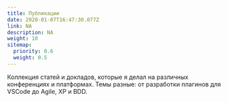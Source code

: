 ```yaml
---
title: Публикации
date: 2020-01-07T16:47:30.077Z
link: NA
description: NA
weight: 10
sitemap:
  priority: 0.6
  weight: 0.5
---
```

<!--

This page represents the landing page for "publications" section. It is also shown under the homepage header for "publications". It should be therefore relatively short and sweet.

\-->

Коллекция статей и докладов, которые я делал на различных конференциях и платформах. Темы разные: от разработки плагинов для VSCode до Agile, XP и BDD.
